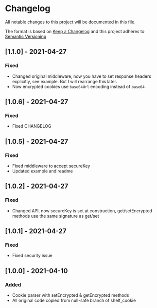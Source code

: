 # Changelog
All notable changes to this project will be documented in this file.

The format is based on [Keep a Changelog](http://keepachangelog.com/en/1.0.0/)
and this project adheres to [Semantic Versioning](http://semver.org/spec/v2.0.0.html).

## [1.1.0] - 2021-04-27
### Fixed
- Changed original middleware, now you have to set response headers explicitly, see example. But I will rearrange this later.
- Now encrypted cookies use `base64Url` encoding instead of `base64`.

## [1.0.6] - 2021-04-27
### Fixed
- Fixed CHANGELOG

## [1.0.5] - 2021-04-27
### Fixed
- Fixed middleware to accept secureKey
- Updated example and readme

## [1.0.2] - 2021-04-27
### Fixed
- Changed API, now secureKey is set at construction, get/setEncrypted methods use the same signature as get/set

## [1.0.1] - 2021-04-27
### Fixed
- Fixed security issue

## [1.0.0] - 2021-04-10
### Added
- Cookie parser with setEncrypted & getEncrypted methods
- All original code copied from null-safe branch of shelf_cookie
